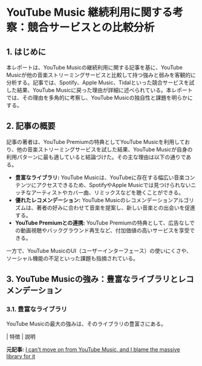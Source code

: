 # YouTube Music 継続利用に関する考察：競合サービスとの比較分析

## 1. はじめに

本レポートは、YouTube Musicの継続利用に関する記事を基に、YouTube Musicが他の音楽ストリーミングサービスと比較して持つ強みと弱みを客観的に分析する。記事では、Spotify、Apple Music、Tidalといった競合サービスを試した結果、YouTube Musicに戻った理由が詳細に述べられている。本レポートでは、その理由を多角的に考察し、YouTube Musicの独自性と課題を明らかにする。

## 2. 記事の概要

記事の著者は、YouTube Premiumの特典としてYouTube Musicを利用しており、他の音楽ストリーミングサービスを試した結果、YouTube Musicが自身の利用パターンに最も適していると結論づけた。その主な理由は以下の通りである。

* **豊富なライブラリ:** YouTube Musicは、YouTubeに存在する幅広い音楽コンテンツにアクセスできるため、SpotifyやApple Musicでは見つけられないニッチなアーティストやカバー曲、リミックスなどを聴くことができる。
* **優れたレコメンデーション:** YouTube Musicのレコメンデーションアルゴリズムは、著者の好みに合わせて音楽を提案し、新しい音楽との出会いを促進する。
* **YouTube Premiumとの連携:** YouTube Premiumの特典として、広告なしでの動画視聴やバックグラウンド再生など、付加価値の高いサービスを享受できる。

一方で、YouTube MusicのUI（ユーザーインターフェース）の使いにくさや、ソーシャル機能の不足といった課題も指摘されている。

## 3. YouTube Musicの強み：豊富なライブラリとレコメンデーション

### 3.1. 豊富なライブラリ

YouTube Musicの最大の強みは、そのライブラリの豊富さにある。

| 特徴 | 説明 

**元記事:** [I can't move on from YouTube Music, and I blame the massive library for it](https://www.androidpolice.com/i-tried-spotify-and-apple-music-only-to-realize-youtube-music-is-better/)